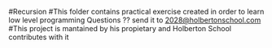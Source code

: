 #Recursion
#This folder contains practical exercise created in order to learn low level programming
Questions ?? send it to 2028@holbertonschool.com
#This project is mantained by his propietary and Holberton School contributes with it
